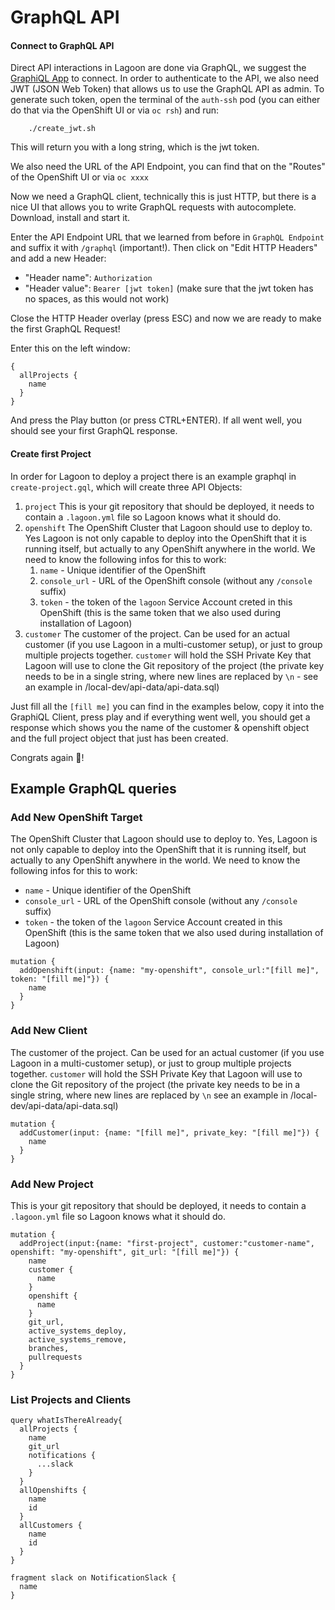 # GraphQL API

#### Connect to GraphQL API

Direct API interactions in Lagoon are done via GraphQL, we suggest the [GraphiQL App](https://github.com/skevy/graphiql-app) to connect. In order to authenticate to the API, we also need JWT (JSON Web Token) that allows us to use the GraphQL API as admin. To generate such token, open the terminal of the `auth-ssh` pod (you can either do that via the OpenShift UI or via `oc rsh`) and run:

        ./create_jwt.sh

This will return you with a long string, which is the jwt token.

We also need the URL of the API Endpoint, you can find that on the "Routes" of the OpenShift UI or via `oc xxxx`

Now we need a GraphQL client, technically this is just HTTP, but there is a nice UI that allows you to write GraphQL requests with autocomplete. Download, install and start it.

Enter the API Endpoint URL that we learned from before in `GraphQL Endpoint` and suffix it with `/graphql` (important!). Then click on "Edit HTTP Headers" and add a new Header:

* "Header name": `Authorization`
* "Header value": `Bearer [jwt token]` (make sure that the jwt token has no spaces, as this would not work)

Close the HTTP Header overlay (press ESC) and now we are ready to make the first GraphQL Request!

Enter this on the left window:

```
{
  allProjects {
    name
  }
}
```

And press the Play button (or press CTRL+ENTER). If all went well, you should see your first GraphQL response.

#### Create first Project

In order for Lagoon to deploy a project there is an example graphql in `create-project.gql`, which will create three API Objects:

1.  `project` This is your git repository that should be deployed, it needs to contain a `.lagoon.yml` file so Lagoon knows what it should do.
2.  `openshift` The OpenShift Cluster that Lagoon should use to deploy to. Yes Lagoon is not only capable to deploy into the OpenShift that it is running itself, but actually to any OpenShift anywhere in the world. We need to know the following infos for this to work:
    1.  `name` - Unique identifier of the OpenShift
    2.  `console_url` - URL of the OpenShift console (without any `/console` suffix)
    3.  `token` - the token of the `lagoon` Service Account creted in this OpenShift (this is the same token that we also used during installation of Lagoon)
3.  `customer` The customer of the project. Can be used for an actual customer (if you use Lagoon in a multi-customer setup), or just to group multiple projects together. `customer` will hold the SSH Private Key that Lagoon will use to clone the Git repository of the project (the private key needs to be in a single string, where new lines are replaced by `\n` - see an example in /local-dev/api-data/api-data.sql)

Just fill all the `[fill me]` you can find in the examples below, copy it into the GraphiQL Client, press play and if everything went well, you should get a response which shows you the name of the customer & openshift object and the full project object that just has been created.

Congrats again 🎉!

## Example GraphQL queries

### Add New OpenShift Target

The OpenShift Cluster that Lagoon should use to deploy to. Yes, Lagoon is not only capable to deploy into the OpenShift that it is running itself, but actually to any OpenShift anywhere in the world. We need to know the following infos for this to work:

* `name` - Unique identifier of the OpenShift
* `console_url` - URL of the OpenShift console (without any `/console` suffix)
* `token` - the token of the `lagoon` Service Account created in this OpenShift (this is the same token that we also used during installation of Lagoon)

```
mutation {
  addOpenshift(input: {name: "my-openshift", console_url:"[fill me]", token: "[fill me]"}) {
    name
  }
}
```

### Add New Client
The customer of the project. Can be used for an actual customer (if you use Lagoon in a multi-customer setup), or just to group multiple projects together. `customer` will hold the SSH Private Key that Lagoon will use to clone the Git repository of the project (the private key needs to be in a single string, where new lines are replaced by `\n` see an example in /local-dev/api-data/api-data.sql)

```
mutation {
  addCustomer(input: {name: "[fill me]", private_key: "[fill me]"}) {
    name
  }
}
```

### Add New Project

This is your git repository that should be deployed, it needs to contain a `.lagoon.yml` file so Lagoon knows what it should do.

```
mutation {
  addProject(input:{name: "first-project", customer:"customer-name", openshift: "my-openshift", git_url: "[fill me]"}) {
    name
    customer {
      name
    }
    openshift {
      name
    }
    git_url,
    active_systems_deploy,
    active_systems_remove,
    branches,
    pullrequests
  }
}
```

### List Projects and Clients
```
query whatIsThereAlready{
  allProjects {
    name
    git_url
    notifications {
      ...slack
    }
  }
  allOpenshifts {
    name
    id
  }
  allCustomers {
    name
    id
  }
}

fragment slack on NotificationSlack {
  name
}
```
